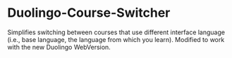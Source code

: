 # Duolingo-Course-Switcher
Simplifies switching between courses that use different interface language (i.e., base language, the language from which you learn). Modified to work with the new Duolingo WebVersion.
